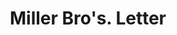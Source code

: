 ---
doi: 10.7916/D8KH20C5
date_other: '1870'
date_other_textual: 1870-1879
form: correspondence
genre:
- Letters (correspondence)
name:
- Miller Bro's
object_in_context_url: https://biggert.cul.columbia.edu/items/view/ave_biggert_01070
subject_hierarchical_geographic:
- New York, New York, United States
subject_name:
- Miller Bro's
title: Miller Bro's. Letter
sort_title: Miller Bro's. Letter
call_number: ave_biggert_01070
coordinates:
- 40.71277777777778,-74.00583333333333
pid: ave_biggert_01070
identifiers: ave_biggert_01070
thumbnail: false
permalink: /biggert/ave_biggert_01070/
layout: iiif-image-page
---